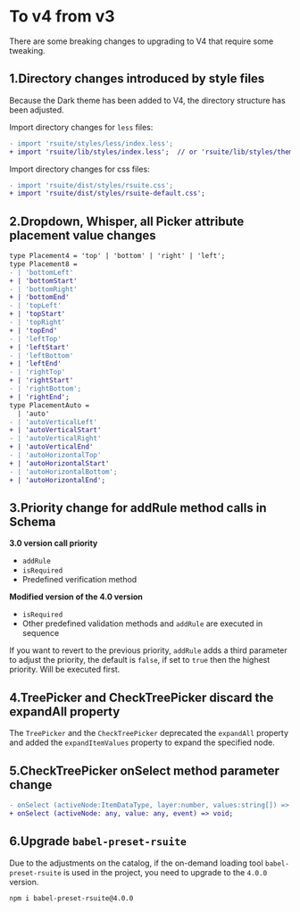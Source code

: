 # To v4 from v3

There are some breaking changes to upgrading to V4 that require some tweaking.

## 1.Directory changes introduced by style files

Because the Dark theme has been added to V4, the directory structure has been adjusted.

Import directory changes for `less` files:

```diff
- import 'rsuite/styles/less/index.less';
+ import 'rsuite/lib/styles/index.less';  // or 'rsuite/lib/styles/themes/default/index.less'
```

Import directory changes for css files:

```diff
- import 'rsuite/dist/styles/rsuite.css';
+ import 'rsuite/dist/styles/rsuite-default.css';
```

## 2.Dropdown, Whisper, all Picker attribute placement value changes

```diff
type Placement4 = 'top' | 'bottom' | 'right' | 'left';
type Placement8 =
- | 'bottomLeft'
+ | 'bottomStart'
- | 'bottomRight'
+ | 'bottomEnd'
- | 'topLeft'
+ | 'topStart'
- | 'topRight'
+ | 'topEnd'
- | 'leftTop'
+ | 'leftStart'
- | 'leftBottom'
+ | 'leftEnd'
- | 'rightTop'
+ | 'rightStart'
- | 'rightBottom';
+ | 'rightEnd';
type PlacementAuto =
  | 'auto'
- | 'autoVerticalLeft'
+ | 'autoVerticalStart'
- | 'autoVerticalRight'
+ | 'autoVerticalEnd'
- | 'autoHorizontalTop'
+ | 'autoHorizontalStart'
- | 'autoHorizontalBottom';
+ | 'autoHorizontalEnd';
```

## 3.Priority change for addRule method calls in Schema

**3.0 version call priority**

- `addRule`
- `isRequired`
- Predefined verification method

**Modified version of the 4.0 version**

- `isRequired`
- Other predefined validation methods and `addRule` are executed in sequence

If you want to revert to the previous priority, `addRule` adds a third parameter to adjust the priority, the default is `false`, if set to `true` then the highest priority. Will be executed first.

## 4.TreePicker and CheckTreePicker discard the expandAll property

The `TreePicker` and the `CheckTreePicker` deprecated the `expandAll` property and added the `expandItemValues` ​​property to expand the specified node.

## 5.CheckTreePicker onSelect method parameter change

```diff
- onSelect (activeNode:ItemDataType, layer:number, values:string[]) => void
+ onSelect (activeNode: any, value: any, event) => void;
```

## 6.Upgrade `babel-preset-rsuite`

Due to the adjustments on the catalog, if the on-demand loading tool `babel-preset-rsuite` is used in the project, you need to upgrade to the `4.0.0` version.

```
npm i babel-preset-rsuite@4.0.0
```
